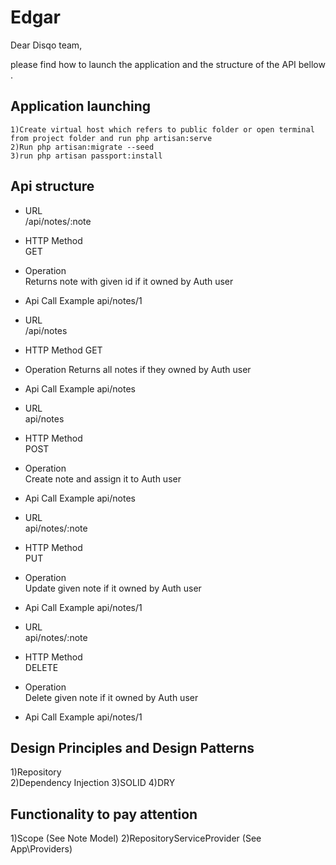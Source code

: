 # Edgar

Dear Disqo team,

please find how to launch the application and the structure of the API bellow .



## Application launching

	1)Create virtual host which refers to public folder or open terminal from project folder and run php artisan:serve  
    2)Run php artisan:migrate --seed
    3)run php artisan passport:install

## Api structure

- URL  
	/api/notes/:note 
- HTTP Method  
	GET
- Operation  
	Returns  note with given id if it owned by Auth user
- Api Call Example 
	api/notes/1

	
- URL  
	/api/notes
- HTTP Method 
	GET
- Operation
	Returns all notes if they owned by Auth user
- Api Call Example 
	api/notes

	
- URL  
	api/notes
- HTTP Method  
	POST
- Operation  
	Create note and assign it to Auth user 
- Api Call Example 
	api/notes



- URL  
	api/notes/:note
- HTTP Method  
	PUT
- Operation  
	Update given note if it owned by Auth user 
- Api Call Example 
	api/notes/1
	
- URL  
	api/notes/:note
- HTTP Method  
	DELETE
- Operation  
	Delete given note if it owned by Auth user 
- Api Call Example 
	api/notes/1	


## Design Principles and Design Patterns

1)Repository  
2)Dependency Injection
3)SOLID
4)DRY


## Functionality to pay attention

1)Scope (See Note Model)
2)RepositoryServiceProvider (See App\Providers\)